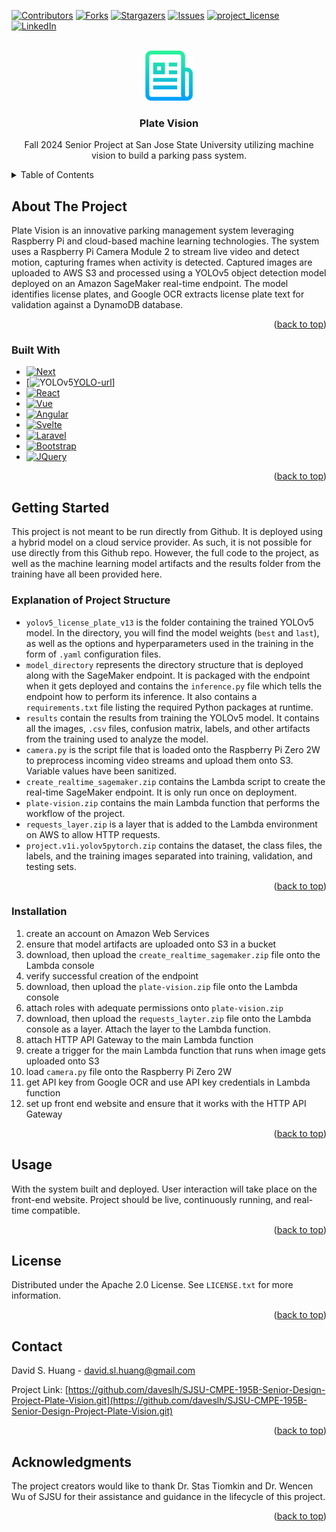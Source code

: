 <!-- Improved compatibility of back to top link: See: https://github.com/othneildrew/Best-README-Template/pull/73 -->
<a id="readme-top"></a>
<!--
*** Thanks for checking out the Best-README-Template. If you have a suggestion
*** that would make this better, please fork the repo and create a pull request
*** or simply open an issue with the tag "enhancement".
*** Don't forget to give the project a star!
*** Thanks again! Now go create something AMAZING! :D
-->



<!-- PROJECT SHIELDS -->
<!--
*** I'm using markdown "reference style" links for readability.
*** Reference links are enclosed in brackets [ ] instead of parentheses ( ).
*** See the bottom of this document for the declaration of the reference variables
*** for contributors-url, forks-url, etc. This is an optional, concise syntax you may use.
*** https://www.markdownguide.org/basic-syntax/#reference-style-links
-->
[![Contributors][contributors-shield]][contributors-url]
[![Forks][forks-shield]][forks-url]
[![Stargazers][stars-shield]][stars-url]
[![Issues][issues-shield]][issues-url]
[![project_license][license-shield]][license-url]
[![LinkedIn][linkedin-shield]][linkedin-url]



<!-- PROJECT LOGO -->
<br />
<div align="center">
  <a href="https://github.com/github_username/repo_name">
    <img src="images/logo.png" alt="Logo" width="80" height="80">
  </a>

<h3 align="center">Plate Vision</h3>

  <p align="center">
    Fall 2024 Senior Project at San Jose State University utilizing machine vision to build a parking pass system.
  </p>
</div>



<!-- TABLE OF CONTENTS -->
<details>
  <summary>Table of Contents</summary>
  <ol>
    <li>
      <a href="#about-the-project">About The Project</a>
      <ul>
        <li><a href="#built-with">Built With</a></li>
      </ul>
    </li>
    <li>
      <a href="#getting-started">Getting Started</a>
      <ul>
        <li><a href="#explanation-of-project-structure">Explanation of Project Structure</a></li>
        <li><a href="#installation">Installation</a></li>
      </ul>
    </li>
    <li><a href="#usage">Usage</a></li>
    <li><a href="#license">License</a></li>
    <li><a href="#contact">Contact</a></li>
    <li><a href="#acknowledgments">Acknowledgments</a></li>
  </ol>
</details>



<!-- ABOUT THE PROJECT -->
## About The Project

Plate Vision is an innovative parking management system leveraging Raspberry Pi and cloud-based machine learning technologies. The system uses a Raspberry Pi Camera Module 2 to stream live video and detect motion, capturing frames when activity is detected. Captured images are uploaded to AWS S3 and processed using a YOLOv5 object detection model deployed on an Amazon SageMaker real-time endpoint. The model identifies license plates, and Google OCR extracts license plate text for validation against a DynamoDB database.

<p align="right">(<a href="#readme-top">back to top</a>)</p>



### Built With

* [![Next][Next.js]][Next-url]
* [![YOLOv5][YOLO][YOLO-url]]
* [![React][React.js]][React-url]
* [![Vue][Vue.js]][Vue-url]
* [![Angular][Angular.io]][Angular-url]
* [![Svelte][Svelte.dev]][Svelte-url]
* [![Laravel][Laravel.com]][Laravel-url]
* [![Bootstrap][Bootstrap.com]][Bootstrap-url]
* [![JQuery][JQuery.com]][JQuery-url]

<p align="right">(<a href="#readme-top">back to top</a>)</p>



## Getting Started

This project is not meant to be run directly from Github. It is deployed using a hybrid model on a cloud service provider. As such, it is not possible for use directly from this Github repo. However, the full code to the project, as well as the machine learning model artifacts and the results folder from the training have all been provided here.

### Explanation of Project Structure

* `yolov5_license_plate_v13` is the folder containing the trained YOLOv5 model. In the directory, you will find the model weights (`best` and `last`), as well as the options and hyperparameters used in the training in the form of `.yaml` configuration files.
* `model_directory` represents the directory structure that is deployed along with the SageMaker endpoint. It is packaged with the endpoint when it gets deployed and contains the `inference.py` file which tells the endpoint how to perform its inference. It also contains a `requirements.txt` file listing the required Python packages at runtime.
* `results` contain the results from training the YOLOv5 model. It contains all the images, `.csv` files, confusion matrix, labels, and other artifacts from the training used to analyze the model.
* `camera.py` is the script file that is loaded onto the Raspberry Pi Zero 2W to preprocess incoming video streams and upload them onto S3. Variable values have been sanitized.
* `create_realtime_sagemaker.zip` contains the Lambda script to create the real-time SageMaker endpoint. It is only run once on deployment.
* `plate-vision.zip` contains the main Lambda function that performs the workflow of the project.
* `requests_layer.zip` is a layer that is added to the Lambda environment on AWS to allow HTTP requests.
* `project.v1i.yolov5pytorch.zip` contains the dataset, the class files, the labels, and the training images separated into training, validation, and testing sets.

<p align="right">(<a href="#readme-top">back to top</a>)</p>


### Installation

1. create an account on Amazon Web Services
2. ensure that model artifacts are uploaded onto S3 in a bucket
3. download, then upload the `create_realtime_sagemaker.zip` file onto the Lambda console
4. verify successful creation of the endpoint
5. download, then upload the `plate-vision.zip` file onto the Lambda console
6. attach roles with adequate permissions onto `plate-vision.zip`
7. download, then upload the `requests_layter.zip` file onto the Lambda console as a layer. Attach the layer to the Lambda function.
8. attach HTTP API Gateway to the main Lambda function
9. create a trigger for the main Lambda function that runs when image gets uploaded onto S3
10. load `camera.py` file onto the Raspberry Pi Zero 2W
11. get API key from Google OCR and use API key credentials in Lambda function
12. set up front end website and ensure that it works with the HTTP API Gateway

<p align="right">(<a href="#readme-top">back to top</a>)</p>



<!-- USAGE EXAMPLES -->
## Usage

With the system built and deployed. User interaction will take place on the front-end website. Project should be live, continuously running, and real-time compatible.


<p align="right">(<a href="#readme-top">back to top</a>)</p>



<!-- LICENSE -->
## License

Distributed under the Apache 2.0 License. See `LICENSE.txt` for more information.

<p align="right">(<a href="#readme-top">back to top</a>)</p>



<!-- CONTACT -->
## Contact

David S. Huang - david.sl.huang@gmail.com

Project Link: [https://github.com/daveslh/SJSU-CMPE-195B-Senior-Design-Project-Plate-Vision.git](https://github.com/daveslh/SJSU-CMPE-195B-Senior-Design-Project-Plate-Vision.git)

<p align="right">(<a href="#readme-top">back to top</a>)</p>



<!-- ACKNOWLEDGMENTS -->
## Acknowledgments

The project creators would like to thank Dr. Stas Tiomkin and Dr. Wencen Wu of SJSU for their assistance and guidance in the lifecycle of this project.

<p align="right">(<a href="#readme-top">back to top</a>)</p>



<!-- MARKDOWN LINKS & IMAGES -->
<!-- https://www.markdownguide.org/basic-syntax/#reference-style-links -->
[contributors-shield]: https://img.shields.io/github/contributors/github_username/repo_name.svg?style=for-the-badge
[contributors-url]: https://github.com/daveslh/SJSU-CMPE-195B-Senior-Design-Project-Plate-Vision/graphs/contributors
[forks-shield]: https://img.shields.io/github/forks/github_username/repo_name.svg?style=for-the-badge
[forks-url]: https://github.com/daveslh/SJSU-CMPE-195B-Senior-Design-Project-Plate-Vision/forks
[stars-shield]: https://img.shields.io/github/stars/github_username/repo_name.svg?style=for-the-badge
[stars-url]: https://github.com/github_username/repo_name/stargazers
[issues-shield]: https://img.shields.io/github/issues/github_username/repo_name.svg?style=for-the-badge
[issues-url]: https://github.com/github_username/repo_name/issues
[license-shield]: https://img.shields.io/github/license/othneildrew/Best-README-Template.svg?style=for-the-badge
[license-url]: https://github.com/daveslh/SJSU-CMPE-195B-Senior-Design-Project-Plate-Vision/blob/main/LICENSE.txt
[linkedin-shield]: https://img.shields.io/badge/-LinkedIn-black.svg?style=for-the-badge&logo=linkedin&colorB=555
[linkedin-url]: https://linkedin.com/in/linkedin_username
[product-screenshot]: images/screenshot.png
[Next.js]: https://img.shields.io/badge/next.js-000000?style=for-the-badge&logo=nextdotjs&logoColor=white
[Next-url]: https://nextjs.org/
[YOLO]: https://img.shields.io/badge/YOLOv5-blue
[YOLO-url]: https://github.com/ultralytics/yolov5
[React.js]: https://img.shields.io/badge/React-20232A?style=for-the-badge&logo=react&logoColor=61DAFB
[React-url]: https://reactjs.org/
[Vue.js]: https://img.shields.io/badge/Vue.js-35495E?style=for-the-badge&logo=vuedotjs&logoColor=4FC08D
[Vue-url]: https://vuejs.org/
[Angular.io]: https://img.shields.io/badge/Angular-DD0031?style=for-the-badge&logo=angular&logoColor=white
[Angular-url]: https://angular.io/
[Svelte.dev]: https://img.shields.io/badge/Svelte-4A4A55?style=for-the-badge&logo=svelte&logoColor=FF3E00
[Svelte-url]: https://svelte.dev/
[Laravel.com]: https://img.shields.io/badge/Laravel-FF2D20?style=for-the-badge&logo=laravel&logoColor=white
[Laravel-url]: https://laravel.com
[Bootstrap.com]: https://img.shields.io/badge/Bootstrap-563D7C?style=for-the-badge&logo=bootstrap&logoColor=white
[Bootstrap-url]: https://getbootstrap.com
[JQuery.com]: https://img.shields.io/badge/jQuery-0769AD?style=for-the-badge&logo=jquery&logoColor=white
[JQuery-url]: https://jquery.com 
